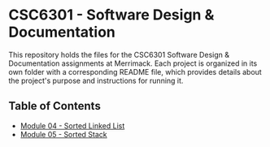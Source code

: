 # CSC6301 - Software Design & Documentation
This repository holds the files for the CSC6301 Software Design & Documentation assignments at Merrimack. Each project is organized in its own folder with a corresponding README file, which provides details about the project's purpose and instructions for running it.

## Table of Contents
- [Module 04 - Sorted Linked List](https://github.com/KatieBarnes147/CSC6301/tree/main/Module%204)
- [Module 05 - Sorted Stack](https://github.com/KatieBarnes147/CSC6301/tree/main/Module%205)
